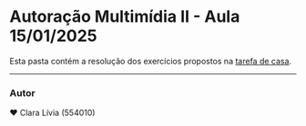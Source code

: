 # Autoração Multimídia II - Aula 15/01/2025

Esta pasta contém a resolução dos exercícios propostos na [tarefa de casa](https://wellingtonwfsarmento.notion.site/Multim-dia-e-intera-o-com-HTML5-CSS-e-Javascript-17ca08e68f4080f787edf60862f365fb.
).

---

### Autor
❤️ Clara Lívia (554010)
